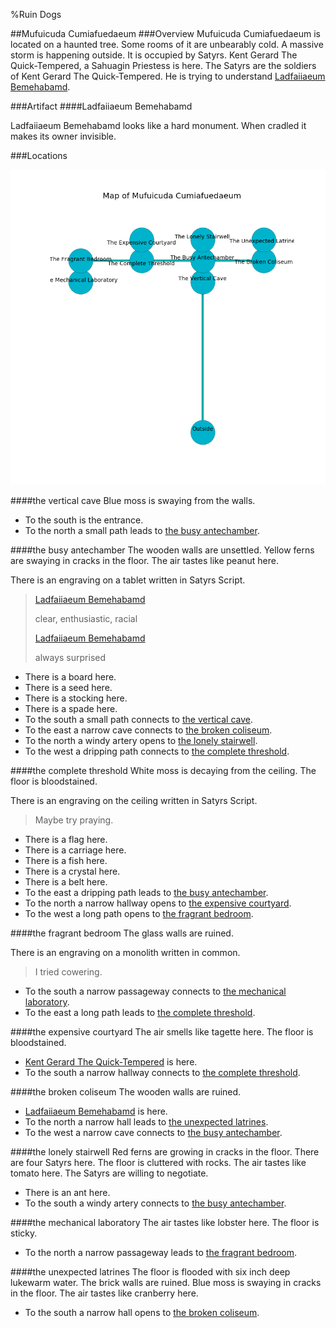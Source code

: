 %Ruin Dogs

##Mufuicuda Cumiafuedaeum
###Overview
Mufuicuda Cumiafuedaeum is located on a haunted tree. Some rooms of it are unbearably cold. A massive storm is happening outside. It is occupied by Satyrs. <a name="Kent-Gerard-The-Quick-Tempered"></a>Kent Gerard The Quick-Tempered, a Sahuagin Priestess is here. The Satyrs are the soldiers of Kent Gerard The Quick-Tempered. He  is trying to understand [Ladfaiiaeum Bemehabamd](#Ladfaiiaeum-Bemehabamd). 



###Artifact
####<a name="Ladfaiiaeum-Bemehabamd"></a>Ladfaiiaeum Bemehabamd


Ladfaiiaeum Bemehabamd looks like a hard monument. When cradled it makes its owner invisible. 





###Locations


![](../v1/images/Mufuicuda-Cumiafuedaeum.png)

####<a name="the-vertical-cave"></a>the vertical cave
Blue moss is swaying from the walls. 



* To the south is the entrance.
* To the north a small path leads to [the busy antechamber](#the-busy-antechamber).


####<a name="the-busy-antechamber"></a>the busy antechamber
The wooden walls are unsettled. Yellow ferns are swaying in cracks in the floor. The air tastes like peanut here. 

There is an engraving on a tablet written in Satyrs Script. 

> [Ladfaiiaeum Bemehabamd](#Ladfaiiaeum-Bemehabamd)
>
> clear, enthusiastic, racial
>
> [Ladfaiiaeum Bemehabamd](#Ladfaiiaeum-Bemehabamd)
>
> always surprised
>


* There is a board here.
* There is a seed here.
* There is a stocking here.
* There is a spade here.
* To the south a small path connects to [the vertical cave](#the-vertical-cave).
* To the east a narrow cave connects to [the broken coliseum](#the-broken-coliseum).
* To the north a windy artery opens to [the lonely stairwell](#the-lonely-stairwell).
* To the west a dripping path connects to [the complete threshold](#the-complete-threshold).


####<a name="the-complete-threshold"></a>the complete threshold
White moss is decaying from the ceiling. The floor is bloodstained. 

There is an engraving on the ceiling written in Satyrs Script. 

> Maybe try praying.
>


* There is a flag here.
* There is a carriage here.
* There is a fish here.
* There is a crystal here.
* There is a belt here.
* To the east a dripping path leads to [the busy antechamber](#the-busy-antechamber).
* To the north a narrow hallway opens to [the expensive courtyard](#the-expensive-courtyard).
* To the west a long path opens to [the fragrant bedroom](#the-fragrant-bedroom).


####<a name="the-fragrant-bedroom"></a>the fragrant bedroom
The glass walls are ruined. 

There is an engraving on a monolith written in common. 

> I tried cowering.
>


* To the south a narrow passageway connects to [the mechanical laboratory](#the-mechanical-laboratory).
* To the east a long path leads to [the complete threshold](#the-complete-threshold).


####<a name="the-expensive-courtyard"></a>the expensive courtyard
The air smells like tagette here. The floor is bloodstained. 



* [Kent Gerard The Quick-Tempered](#Kent-Gerard-The-Quick-Tempered) is here.
* To the south a narrow hallway connects to [the complete threshold](#the-complete-threshold).


####<a name="the-broken-coliseum"></a>the broken coliseum
The wooden walls are ruined. 



* [Ladfaiiaeum Bemehabamd](#Ladfaiiaeum-Bemehabamd) is here.
* To the north a narrow hall leads to [the unexpected latrines](#the-unexpected-latrines).
* To the west a narrow cave connects to [the busy antechamber](#the-busy-antechamber).


####<a name="the-lonely-stairwell"></a>the lonely stairwell
Red ferns are growing in cracks in the floor. There are four Satyrs here. The floor is cluttered with rocks. The air tastes like tomato here. The Satyrs are willing to negotiate. 



* There is an ant here.
* To the south a windy artery connects to [the busy antechamber](#the-busy-antechamber).


####<a name="the-mechanical-laboratory"></a>the mechanical laboratory
The air tastes like lobster here. The floor is sticky. 



* To the north a narrow passageway leads to [the fragrant bedroom](#the-fragrant-bedroom).


####<a name="the-unexpected-latrines"></a>the unexpected latrines
The floor is flooded with six inch deep lukewarm water. The brick walls are ruined. Blue moss is swaying in cracks in the floor. The air tastes like cranberry here. 



* To the south a narrow hall opens to [the broken coliseum](#the-broken-coliseum).


